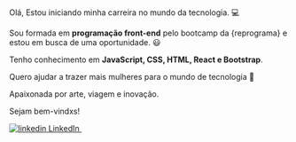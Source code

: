  Olá, 
 Estou iniciando minha carreira no mundo da tecnologia. :computer:
 
 Sou formada em <strong>programação front-end</strong> pelo bootcamp da {reprograma} e estou em busca de uma oportunidade. :smiley:
 
 Tenho conhecimento em <strong>JavaScript, CSS, HTML, React e Bootstrap</strong>.
 
 Quero ajudar a trazer mais mulheres para o mundo de tecnologia :woman:
 
 Apaixonada por arte, viagem e inovação.
 
 Sejam bem-vindxs!
 
  <a href="https://www.linkedin.com/in/vivianehfm/" rel="nofollow noreferrer">
    <img src="https://i.stack.imgur.com/gVE0j.png" alt="linkedin"> LinkedIn
  </a> &nbsp; 
 
 
